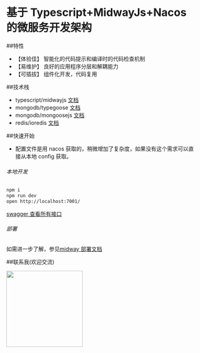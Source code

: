 # 基于 Typescript+MidwayJs+Nacos 的微服务开发架构

##特性

- 【体验佳】 智能化的代码提示和编译时的代码检查机制
- 【易维护】 良好的应用程序分层和解耦能力
- 【可插拔】 组件化开发，代码复用

##技术栈

- typescript/midwayjs [文档](https://www.yuque.com/midwayjs/midway_v2 'midwayjs')
- mongodb/typegoose [文档](https://typegoose.github.io/typegoose/ 'typegoose')
- mongodb/mongoosejs [文档](https://mongoosejs.com/docs/guide.html 'mongoosejs')
- redis/ioredis [文档](https://github.com/luin/ioredis 'ioredis')

##快速开始

- 配置文件是用 nacos 获取的，稍微增加了复杂度，如果没有这个需求可以直接从本地 config 获取。

###### 本地开发

```bash
npm i
npm run dev
open http://localhost:7001/
```

[swagger 查看所有接口](http://127.0.0.1:7001/swagger-ui/index.html)

###### 部署

如需进一步了解，参见[midway 部署文档](https://www.yuque.com/midwayjs/midway_v2/deployment 'midway部署文档')

##联系我(欢迎交流)

<img src="https://user-images.githubusercontent.com/47513562/145054555-7f644e71-d8d0-4d24-8b9e-e3b03691d7f5.jpg" width="200px">
